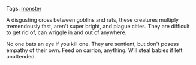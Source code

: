 Tags: [monster](Monsters)

A disgusting cross between goblins and rats, these creatures multiply tremendously fast, aren't super bright, and plague cities. They are difficult to get rid of, can wriggle in and out of anywhere. 

No one bats an eye if you kill one. They are sentient, but don't posess empathy of their own. Feed on carrion, anything. Will steal babies if left unattended.